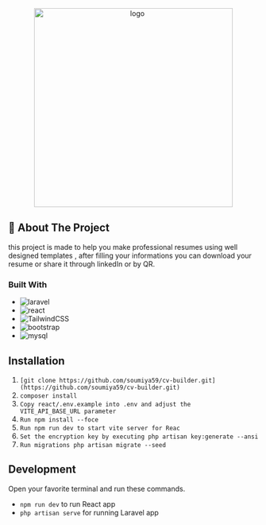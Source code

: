 <!-- <p align="center"><a href="https://laravel.com" target="_blank"><img src="https://raw.githubusercontent.com/laravel/art/master/logo-lockup/5%20SVG/2%20CMYK/1%20Full%20Color/laravel-logolockup-cmyk-red.svg" width="400" alt="Laravel Logo"></a></p> -->
<div align="center">
  <img src="public/images/logo.png" alt="logo" width="400" height="auto" />
</div>

## 📌 About The Project

this project is made to help you make professional resumes using well designed templates , after filling your informations you can download your resume or share it through linkedIn or by QR.

### Built With
* ![laravel](https://img.shields.io/badge/Laravel-FF2D20?style=for-the-badge&logo=laravel&logoColor=white)
* ![react](https://img.shields.io/badge/React-20232A?style=for-the-badge&logo=react&logoColor=61DAFB)
* ![TailwindCSS](https://img.shields.io/badge/tailwindcss-%2338B2AC.svg?style=for-the-badge&logo=tailwind-css&logoColor=white)
* ![bootstrap](https://img.shields.io/badge/Bootstrap-563D7C?style=for-the-badge&logo=bootstrap&logoColor=white)
* ![mysql](https://img.shields.io/badge/MySQL-00000F?style=for-the-badge&logo=mysql&logoColor=white)

## Installation
1. `[git clone https://github.com/soumiya59/cv-builder.git](https://github.com/soumiya59/cv-builder.git)`
2. `composer install`
3. `Copy react/.env.example into .env and adjust the VITE_API_BASE_URL parameter`
4. `Run npm install --foce`
5. `Run npm run dev to start vite server for Reac`
6. `Set the encryption key by executing php artisan key:generate --ansi  `
7. `Run migrations php artisan migrate --seed`

## Development

Open your favorite terminal and run these commands. 
- `npm run dev` to run React app
- `php artisan serve` for running Laravel app
